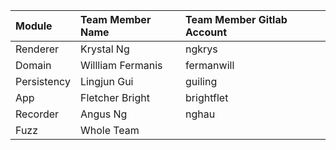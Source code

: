 | Module      | Team Member Name  | Team Member Gitlab Account |
| :---------- | :-----------      | :------------------        |
| Renderer    | Krystal Ng        | ngkrys                     |
| Domain      | Willliam Fermanis | fermanwill                 |
| Persistency | Lingjun Gui       | guiling                    |
| App         | Fletcher Bright   | brightflet                 |
| Recorder    | Angus Ng          | nghau                      |
| Fuzz        | Whole Team        |                            |